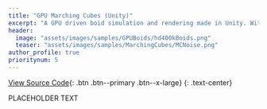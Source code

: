 ```yaml
---
title: "GPU Marching Cubes (Unity)"
excerpt: "A GPU driven boid simulation and rendering made in Unity. With the aim to learn and extract the most out of GPU Driven Rendering, I have used Unity's compute shader capabilities and indirect rendering commands to draw "
header:
  image: "assets/images/samples/GPUBoids/hd400kBoids.png"
  teaser: "assets/images/samples/MarchingCubes/MCNoise.png"
author_profile: true
prioritynum: 5
---
```


[View Source Code](https://github.com/Otaviopeixoto1/UnityComputeExperiments/tree/main/Assets/MarchingCubes){: .btn .btn--primary .btn--x-large}
{: .text-center}

PLACEHOLDER TEXT